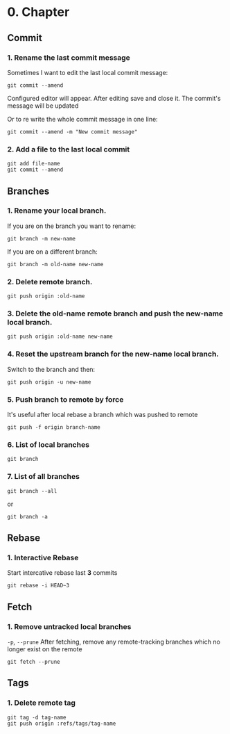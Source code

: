# 0. Chapter

## Commit

### 1. Rename the last commit message 

Sometimes I want to edit the last local commit message:

```
git commit --amend
```

Configured editor will appear. After editing save and close it. The commit's message will be updated

Or to re write the whole commit message in one line:
```
git commit --amend -m "New commit message"
```

### 2. Add a file to the last local commit

```
git add file-name
git commit --amend
```

## Branches

### 1. Rename your local branch.

If you are on the branch you want to rename:

```
git branch -m new-name
```

If you are on a different branch:

```
git branch -m old-name new-name
```

### 2. Delete remote branch.

```
git push origin :old-name
```

### 3. Delete the old-name remote branch and push the new-name local branch.

```
git push origin :old-name new-name
```

### 4. Reset the upstream branch for the new-name local branch.

Switch to the branch and then:

```
git push origin -u new-name
```

### 5. Push branch to remote by force

It's useful after local rebase a branch which was pushed to remote

```
git push -f origin branch-name
```

### 6. List of local branches

```
git branch
```

### 7. List of all branches

```
git branch --all
```

or 

```
git branch -a
```


## Rebase

### 1. Interactive Rebase

Start intercative rebase last **3** commits

```
git rebase -i HEAD~3
```

## Fetch

### 1. Remove untracked local branches

`-p`, `--prune` After fetching, remove any remote-tracking branches which no longer exist on the remote

```
git fetch --prune
```

## Tags

### 1. Delete remote tag

```
git tag -d tag-name
git push origin :refs/tags/tag-name
```
